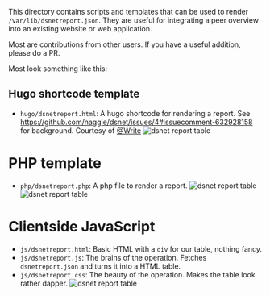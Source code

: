 This directory contains scripts and templates that can be used to render
`/var/lib/dsnetreport.json`. They are useful for integrating a peer overview
into an existing website or web application.

Most are contributions from other users. If you have a useful addition, please
do a PR.

Most look something like this:

## Hugo shortcode template
* `hugo/dsnetreport.html`: A hugo shortcode for rendering a report. See https://github.com/naggie/dsnet/issues/4#issuecomment-632928158 for background. Courtesy of [@Write](https://github.com/Write)
![dsnet report table](https://raw.githubusercontent.com/naggie/dsnet/master/etc/report.png)

# PHP template
* `php/dsnetreport.php`: A php file to render a report.
![dsnet report table](https://user-images.githubusercontent.com/541722/82712747-0cf42180-9c89-11ea-92fa-0974a34c5c79.jpg)
![dsnet report table](https://user-images.githubusercontent.com/541722/82712745-0a91c780-9c89-11ea-91a8-828e0be38951.jpg)

# Clientside JavaScript
* `js/dsnetreport.html`: Basic HTML with a `div` for our table, nothing fancy.
* `js/dsnetreport.js`: The brains of the operation. Fetches `dsnetreport.json` and turns it into a HTML table.
* `js/dsnetreport.css`: The beauty of the operation. Makes the table look rather dapper.
![dsnet report table](https://user-images.githubusercontent.com/1956773/83570601-439a2980-a51e-11ea-874d-fea32f05abb4.png)

